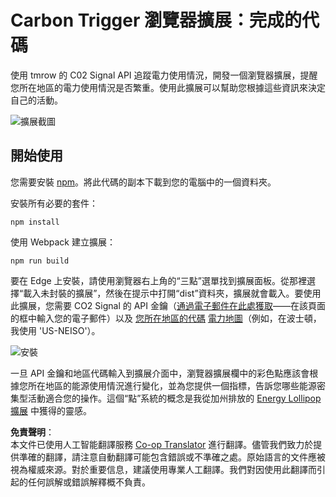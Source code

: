 <!--
CO_OP_TRANSLATOR_METADATA:
{
  "original_hash": "dd58ae1b7707034f055718c1b68bc8de",
  "translation_date": "2025-08-23T23:50:20+00:00",
  "source_file": "5-browser-extension/solution/translation/README.hi.md",
  "language_code": "hk"
}
-->
# Carbon Trigger 瀏覽器擴展：完成的代碼

使用 tmrow 的 C02 Signal API 追蹤電力使用情況，開發一個瀏覽器擴展，提醒您所在地區的電力使用情況是否繁重。使用此擴展可以幫助您根據這些資訊來決定自己的活動。

![擴展截圖](../../../../../5-browser-extension/extension-screenshot.png)

## 開始使用

您需要安裝 [npm](https://npmjs.com)。將此代碼的副本下載到您的電腦中的一個資料夾。

安裝所有必要的套件：

```
npm install
```

使用 Webpack 建立擴展：

```
npm run build
```

要在 Edge 上安裝，請使用瀏覽器右上角的“三點”選單找到擴展面板。從那裡選擇“載入未封裝的擴展”，然後在提示中打開“dist”資料夾，擴展就會載入。要使用此擴展，您需要 CO2 Signal 的 API 金鑰（[通過電子郵件在此處獲取](https://www.co2signal.com/)——在該頁面的框中輸入您的電子郵件）以及 [您所在地區的代碼](http://api.electricitymap.org/v3/zones) [電力地圖](https://www.electricitymap.org/map)（例如，在波士頓，我使用 'US-NEISO'）。

![安裝](../../../../../5-browser-extension/install-on-edge.png)

一旦 API 金鑰和地區代碼輸入到擴展介面中，瀏覽器擴展欄中的彩色點應該會根據您所在地區的能源使用情況進行變化，並為您提供一個指標，告訴您哪些能源密集型活動適合您的操作。這個“點”系統的概念是我從加州排放的 [Energy Lollipop 擴展](https://energylollipop.com/) 中獲得的靈感。

**免責聲明**：  
本文件已使用人工智能翻譯服務 [Co-op Translator](https://github.com/Azure/co-op-translator) 進行翻譯。儘管我們致力於提供準確的翻譯，請注意自動翻譯可能包含錯誤或不準確之處。原始語言的文件應被視為權威來源。對於重要信息，建議使用專業人工翻譯。我們對因使用此翻譯而引起的任何誤解或錯誤解釋概不負責。